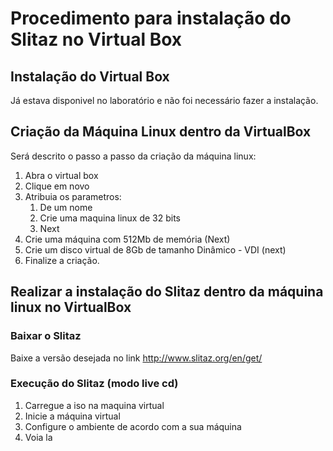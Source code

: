 # Procedimento para instalação do Slitaz no Virtual Box

## Instalação do Virtual Box

Já estava disponivel no laboratório e não foi necessário fazer a instalação.

## Criação da Máquina Linux dentro da VirtualBox

Será descrito o passo a passo da criação da máquina linux:

1. Abra o virtual box
2. Clique em novo
3. Atribuia os parametros:
    1. De um nome
    2. Crie uma maquina linux de 32 bits
    3. Next
4. Crie uma máquina com 512Mb de memória (Next)
5. Crie um disco virtual de 8Gb de tamanho Dinâmico - VDI (next)
6. Finalize a criação.

## Realizar a instalação do Slitaz dentro da máquina linux no VirtualBox

### Baixar o Slitaz

 Baixe a versão desejada no link http://www.slitaz.org/en/get/

### Execução do Slitaz (modo live cd)

1. Carregue a iso na maquina virtual
2. Inicie a máquina virtual
3. Configure o ambiente de acordo com a sua máquina
4. Voia la
 


